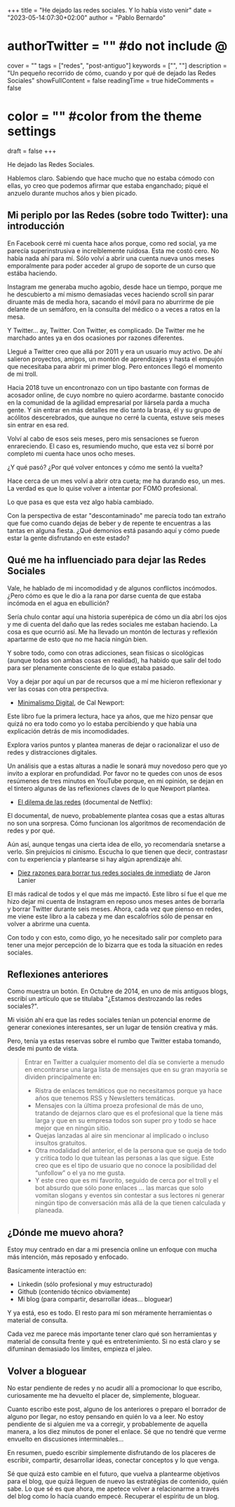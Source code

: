 +++
title = "He dejado las redes sociales. Y lo había visto venir"
date = "2023-05-14:07:30+02:00"
author = "Pablo Bernardo"
# authorTwitter = "" #do not include @
cover = ""
tags = ["redes", "post-antiguo"]
keywords = ["", ""]
description = "Un pequeño recorrido de cómo, cuando y por qué de dejado las Redes Sociales"
showFullContent = false
readingTime = true
hideComments = false
# color = "" #color from the theme settings
draft = false
+++

He dejado las Redes Sociales.

Hablemos claro. Sabiendo que hace mucho que no estaba cómodo con ellas, yo creo que podemos afirmar que estaba enganchado; piqué el anzuelo durante muchos años y bien picado.

## Mi periplo por las Redes (sobre todo Twitter): una introducción

En Facebook cerré mi cuenta hace años porque, como red social, ya me parecía  superinstrusiva e increíblemente ruidosa. Esta me costó cero. No había nada ahí para mí. Sólo volví a abrir una cuenta nueva unos meses emporalmente para poder acceder al grupo de soporte de un curso que estába haciendo.

Instagram me generaba mucho agobio, desde hace un tiempo, porque me he descubierto a mí mismo demasiadas veces haciendo scroll sin parar diruante más de media hora, sacando el móvil para no aburrirme de pie delante de un semáforo, en la consulta del médico o a veces a ratos en la mesa.

Y Twitter... ay, Twitter. Con Twitter, es complicado. De Twitter me he marchado antes ya en dos ocasiones por razones diferentes.

Llegué a Twitter creo que allá por 2011 y era un usuario muy activo. De ahí salieron proyectos, amigos, un montón de aprendizajes y hasta el empujón que necesitaba para abrir mi primer blog. Pero entonces llegó el momento de mi troll.

Hacia 2018 tuve un encontronazo con un tipo bastante con formas de acosador online, de cuyo nombre no quiero acordarme. bastante conocido en la comunidad de la agilidad empresarial por liársela parda a mucha gente. Y sin entrar en más detalles me dio tanto la brasa, él y su grupo de acólitos descerebrados, que aunque no cerré la cuenta, estuve seis meses sin entrar en esa red.

Volví al cabo de esos seis meses, pero mis sensaciones se fueron enrareciendo. El caso es, resumiendo mucho, que esta vez sí borré por completo mi cuenta hace unos ocho meses.

¿Y qué pasó? ¿Por qué volver entonces y cómo me sentó la vuelta?

Hace cerca de un mes volví a abrir otra cueta; me ha durando eso, un mes. La verdad es que lo quise volver a intentar por FOMO profesional.

Lo que pasa es que esta vez algo había cambiado.

Con la perspectiva de estar "descontaminado" me parecía todo tan extraño que fue como cuando dejas de beber y de repente te encuentras a las tantas en alguna fiesta. ¿Qué demonios está pasando aquí y cómo puede estar la gente disfrutando en este estado?


## Qué me ha influenciado para dejar las Redes Sociales
Vale, he hablado de mi incomodidad y de algunos conflictos incómodos. ¿Pero cómo es que le dio a la rana por darse cuenta de que estaba incómoda en el agua en ebullición?

Sería chulo contar aquí una historia superépica de cómo un día abrí los ojos y me di cuenta del daño que las redes sociales me estaban haciendo. La cosa es que ocurrió así. Me ha llevado un montón de lecturas y reflexión apartarme de esto que no me hacía ningún bien.

Y sobre todo, como con otras adicciones, sean físicas o sicológicas (aunque todas son ambas cosas en realidad), ha habido que salir del todo para ser plenamente consciente de lo que estaba pasado.

Voy a dejar por aquí un par de recursos que a mí me hicieron reflexionar y ver las cosas con otra perspectiva.

- [Minimalismo Digital](https://amzn.to/3WaKdQR), de Cal Newport:

Este libro fue la primera lectura, hace ya años, que me hizo pensar que quizá no era todo como yo lo estaba percibiendo y que había una explicación detrás de mis incomodidades.

Explora varios puntos y plantea maneras de dejar o racionalizar el uso de redes y distracciones digitales. 

Un análisis que a estas alturas a nadie le sonará muy novedoso pero que yo invito a explorar en profundidad. Por favor no te quedes con unos de esos resúmenes de tres minutos en YouTube porque, en mi opinión, se dejan en el tintero algunas de las reflexiones claves de lo que Newport plantea.

- [El dilema de las redes](https://www.youtube.com/watch?v=tBnNuJSs6P0) (documental de Netflix):


El documental, de nuevo, probablemente plantea cosas que a estas alturas no son una sorpresa. Cómo funcionan los algoritmos de recomendación de redes y por qué. 

Aún así, aunque tengas una cierta idea de ello, yo recomendaría snetarse a verlo. Sin prejuicios ni cinismo. Escucha lo que tienen que decir, contrastasr con tu experiencia y plantearse si hay algún aprendizaje ahí.

- [Diez razones para borrar tus redes sociales de inmediato](https://amzn.to/3Mi7PPQ) de Jaron Lanier

El más radical de todos y el que más me impactó. Este libro sí fue el que me hizo dejar mi cuenta de Instagram en reposo unos meses antes de borrarla y borrar Twitter durante seis meses. Ahora, cada vez que pienso en redes, me viene este libro a la cabeza y me dan escalofríos sólo de pensar en volver a abrirme una cuenta.

Con todo y con esto, como digo, yo he necesitado salir por completo para tener una mejor percepción de lo bizarra que es toda la situación en redes sociales.

## Reflexiones anteriores
Como muestra un botón. En Octubre de 2014, en uno de mis antiguos blogs, escribí un artículo que se titulaba "¿Estamos destrozando las redes sociales?".

Mi visión ahí era que las redes sociales tenían un potencial enorme de generar conexiones interesantes, ser un lugar de tensión creativa y más.

Pero, tenía ya estas reservas sobre el rumbo que Twitter estaba tomando, desde mi punto de vista.

>Entrar en Twitter a cualquier momento del día se convierte a menudo en encontrarse una larga lista de mensajes que en su gran mayoría se dividen principalmente en:
> - Ristra de enlaces temáticos que no necesitamos porque ya hace años que tenemos RSS y Newsletters temáticas.
> - Mensajes con la última proeza profesional de más de uno, tratando de dejarnos claro que es el profesional que la tiene más larga y que en su empresa todos son super pro y todo se hace mejor que en ningún sitio.
> - Quejas lanzadas al aire sin mencionar al implicado o incluso insultos gratuitos.
> - Otra modalidad del anterior, el de la persona que se queja de todo y critica todo lo que tuitean las personas a las que sigue. Este creo que es el tipo de usuario que no conoce la posibilidad del “unfollow” o el ya no me gusta.
> - Y este creo que es mi favorito, seguido de cerca por el troll y el bot absurdo que sólo pone enlaces … las marcas que solo vomitan slogans y eventos sin contestar a sus lectores ni generar ningún tipo de conversación más allá de la que tienen calculada y planeada.

## ¿Dónde me muevo ahora?
Estoy muy centrado en dar a mi presencia online un enfoque con mucha más intención, más reposado y enfocado.

Basícamente interactúo en:

- Linkedin (sólo profesional y muy estructurado)
- Github (contenido técnico obviamente)
- Mi blog (para compartir, desarrollar ideas... bloguear)

Y ya está, eso es todo. El resto para mí son méramente herramientas o material de consulta. 

Cada vez me parece más importante tener claro qué son herramientas y material de consulta frente y qué es entretenimiento. Si no está claro y se difuminan demasiado los límites, empieza el jaleo.

## Volver a bloguear
No estar pendiente de redes y no acudir allí a promocionar lo que escribo, curiosamente me ha devuelto el placer de, simplemente, bloguear.

Cuanto escribo este post, alguno de los anteriores o preparo el borrador de alguno por llegar, no estoy pensando en quién lo va a leer. No estoy pendiente de si alguien me va a corregir, y probablemente de aquella manera, a los diez minutos de poner el enlace. Sé que no tendré que verme envuelto en discusiones interminables...

En resumen, puedo escribir simplemente disfrutando de los placeres de escribir, compartir, desarrollar ideas, conectar conceptos y lo que venga.

Sé que quizá esto cambie en el futuro, que vuelva a plantearme objetivos para el blog, que quizá lleguen de nuevo las estratégias de contenido, quién sabe. Lo que sé es que ahora, me apetece volver a relacionarme a través del blog como lo hacía cuando empecé. Recuperar el espíritu de un blog.
